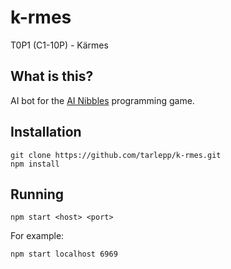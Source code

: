 # k-rmes
T0P1 (C1-10P) - Kärmes

## What is this?
AI bot for the [AI Nibbles](https://github.com/MattiLehtinen/ai-nibbles-server) programming game.

## Installation
    git clone https://github.com/tarlepp/k-rmes.git
    npm install
    
## Running
    npm start <host> <port>
 
For example:
 
    npm start localhost 6969